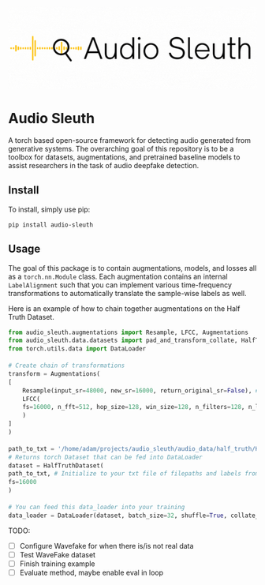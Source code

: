 <p align="center">
  <img src="assets/header.gif" alt="animated" />
</p>


# Audio Sleuth 

A torch based open-source framework for detecting audio generated from generative systems. The overarching goal of this repository is to be a toolbox for datasets, augmentations, and pretrained baseline models to assist researchers in the task of audio deepfake detection.

## Install

To install, simply use pip:

```
pip install audio-sleuth
```

## Usage

The goal of this package is to contain augmentations, models, and losses all as a `torch.nn.Module` class. Each augmentation contains an internal `LabelAlignment` such that you can implement various time-frequency transformations to automatically translate the sample-wise labels as well. 

Here is an example of how to chain together augmentations on the Half Truth Dataset.

```python
from audio_sleuth.augmentations import Resample, LFCC, Augmentations
from audio_sleuth.data.datasets import pad_and_transform_collate, HalfTruthDataset 
from torch.utils.data import DataLoader

# Create chain of transformations
transform = Augmentations(
[
    Resample(input_sr=48000, new_sr=16000, return_original_sr=False), # Downsample block
    LFCC(
    fs=16000, n_fft=512, hop_size=128, win_size=128, n_filters=128, n_lfcc=40 # LFCC augmentation
    )
]
)

path_to_txt = '/home/adam/projects/audio_sleuth/audio_data/half_truth/HAD/HAD_train/HAD_train_label.txt'
# Returns torch Dataset that can be fed into DataLoader
dataset = HalfTruthDataset(
path_to_txt, # Initialize to your txt file of filepaths and labels from dataset
fs=16000
)

# You can feed this data_loader into your training
data_loader = DataLoader(dataset, batch_size=32, shuffle=True, collate_fn=lambda x: pad_and_transform_collate(x, transform))
```


TODO:

- [ ] Configure Wavefake for when there is/is not real data
- [ ] Test WaveFake dataset
- [ ] Finish training example
- [ ] Evaluate method, maybe enable eval in loop